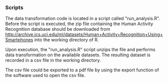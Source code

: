 ### Scripts

The data transformation code is located in a script called "run_analysis.R". Before the script is executed, the zip file containing the Human Activity Recognition database should be downloaded from <http://archive.ics.uci.edu/ml/datasets/Human+Activity+Recognition+Using+Smartphones> into the working directory of R.

Upon execution, the "run_analysis.R" script unzips the file and performs data transformation on the available datasets. The resulting dataset is recorded in a csv file in the working directory.

The csv file could be exported to a pdf file by using the export function of the software used to open the csv file.
